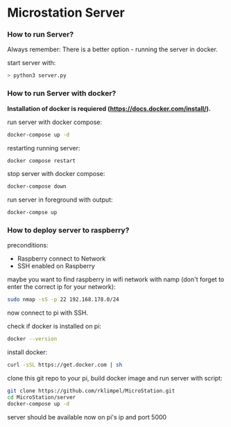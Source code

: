 # Microstation Server

### How to run Server?

Always remember: There is a better option - running the server in docker.

start server with:
```bash
> python3 server.py
```

### How to run Server with docker?

**Installation of docker is requiered (https://docs.docker.com/install/).**


run server with docker compose:
```sh
docker-compose up -d
```

restarting running server:
```sh
docker compose restart
```

stop server with docker compose:
```sh
docker-compose down
```

run server in foreground with output:
```sh
docker-compse up
```


### How to deploy server to raspberry?

preconditions:
- Raspberry connect to Network
- SSH enabled on Raspberry

maybe you want to find raspberry in wifi network with namp (don't forget to enter the correct ip for your network):
```sh
sudo nmap -sS -p 22 192.168.178.0/24
```

now connect to pi with SSH.

check if docker is installed on pi:
```sh
docker --version
```

install docker:
```sh
curl -sSL https://get.docker.com | sh
```

clone this git repo to your pi, build docker image and run server with script:
```sh
git clone https://github.com/rklimpel/MicroStation.git
cd MicroStation/server
docker-compose up -d
```

server should be available now on pi's ip and port 5000
